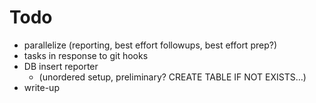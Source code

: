 # Todo
- parallelize (reporting, best effort followups, best effort prep?)
- tasks in response to git hooks
- DB insert reporter
  - (unordered setup, preliminary? CREATE TABLE IF NOT EXISTS…)
- write-up


